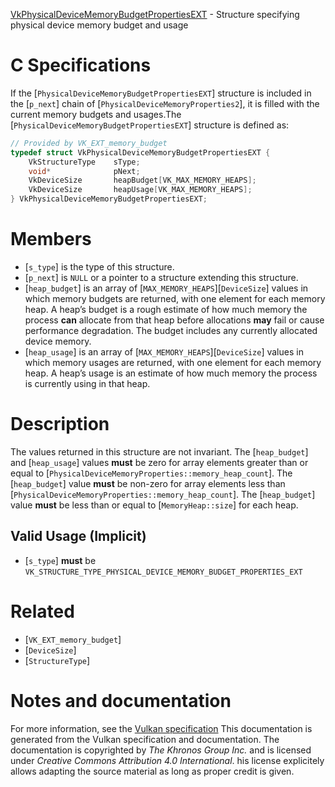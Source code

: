 [VkPhysicalDeviceMemoryBudgetPropertiesEXT](https://www.khronos.org/registry/vulkan/specs/1.3-extensions/man/html/VkPhysicalDeviceMemoryBudgetPropertiesEXT.html) - Structure specifying physical device memory budget and usage

# C Specifications
If the [`PhysicalDeviceMemoryBudgetPropertiesEXT`] structure is included
in the [`p_next`] chain of [`PhysicalDeviceMemoryProperties2`], it is
filled with the current memory budgets and usages.The [`PhysicalDeviceMemoryBudgetPropertiesEXT`] structure is defined as:
```c
// Provided by VK_EXT_memory_budget
typedef struct VkPhysicalDeviceMemoryBudgetPropertiesEXT {
    VkStructureType    sType;
    void*              pNext;
    VkDeviceSize       heapBudget[VK_MAX_MEMORY_HEAPS];
    VkDeviceSize       heapUsage[VK_MAX_MEMORY_HEAPS];
} VkPhysicalDeviceMemoryBudgetPropertiesEXT;
```

# Members
- [`s_type`] is the type of this structure.
- [`p_next`] is `NULL` or a pointer to a structure extending this structure.
- [`heap_budget`] is an array of [`MAX_MEMORY_HEAPS`][`DeviceSize`] values in which memory budgets are returned, with one element for each memory heap. A heap’s budget is a rough estimate of how much memory the process  **can**  allocate from that heap before allocations  **may**  fail or cause performance degradation. The budget includes any currently allocated device memory.
- [`heap_usage`] is an array of [`MAX_MEMORY_HEAPS`][`DeviceSize`] values in which memory usages are returned, with one element for each memory heap. A heap’s usage is an estimate of how much memory the process is currently using in that heap.

# Description
The values returned in this structure are not invariant.
The [`heap_budget`] and [`heap_usage`] values  **must**  be zero for array
elements greater than or equal to
[`PhysicalDeviceMemoryProperties::memory_heap_count`].
The [`heap_budget`] value  **must**  be non-zero for array elements less than
[`PhysicalDeviceMemoryProperties::memory_heap_count`].
The [`heap_budget`] value  **must**  be less than or equal to
[`MemoryHeap::size`] for each heap.
## Valid Usage (Implicit)
-  [`s_type`] **must**  be `VK_STRUCTURE_TYPE_PHYSICAL_DEVICE_MEMORY_BUDGET_PROPERTIES_EXT`

# Related
- [`VK_EXT_memory_budget`]
- [`DeviceSize`]
- [`StructureType`]

# Notes and documentation
For more information, see the [Vulkan specification](https://www.khronos.org/registry/vulkan/specs/1.3-extensions/html/vkspec.html)
This documentation is generated from the Vulkan specification and documentation.
The documentation is copyrighted by *The Khronos Group Inc.* and is licensed under *Creative Commons Attribution 4.0 International*.
his license explicitely allows adapting the source material as long as proper credit is given.
        